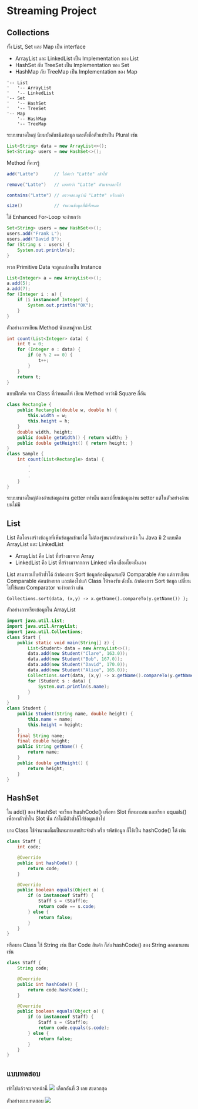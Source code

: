 # Streaming Project

## Collections

ทั้ง List, Set และ Map เป็น interface
* ArrayList และ LinkedList เป็น Implementation ของ List
* HashSet กับ TreeSet เป็น Implementation ของ Set
* HashMap กับ TreeMap เป็น Implementation ของ Map

```
'-- List
'   '-- ArrayList
'   '-- LinkedList
'-- Set
'   '-- HashSet
'   '-- TreeSet
'-- Map
    '-- HashMap
    '-- TreeMap
```

ระบบขนาดใหญ่ นิยมบังคับชนิดข้อมูล และตั้งชื่อตัวแปรเป็น Plural เช่น
```java
List<String> data = new ArrayList<>();
Set<String> users = new HashSet<>();
```

Method ที่ควรรู้
```java
add("Latte")      // ใส่คำว่า "Latte" เข้าไป

remove("Latte")   // เอาคำว่า "Latte" ตัวแรกออกไป

contains("Latte") // ตรวจสอบดูว่ามี "Latte" หรือเปล่า

size()            // จำนวนข้อมูลที่มีทั้งหมด
```

ใช้ Enhanced For-Loop จะง่ายกว่า
```java
Set<String> users = new HashSet<>();
users.add("Frank L");
users.add("David B");
for (String s : users) {
    System.out.println(s);
}
```

พวก Primitive Data จะถูกแปลงเป็น Instance 
```java
List<Integer> a = new ArrayList<>();
a.add(5);
a.add(7);
for (Integer i : a) {
    if (i instanceof Integer) {
        System.out.println("OK");
    }
}
```

ตัวอย่างการเขียน Method นับเลขคู่จาก List<Integer>
```java
int count(List<Integer> data) {
    int t = 0;
    for (Integer e : data) {
        if (e % 2 == 0) {
            t++;
        }
    }
    return t;
}
```
แบบฝึกหัด จาก Class ที่กำหนดให้ เขียน Method หาว่ามี Square กี่อัน
```java
class Rectangle {
    public Rectangle(double w, double h) {
        this.width = w;
        this.height = h;
    }
    double width, height;
    public double getWidth() { return width; }
    public double getHeight() { return height; }
}
class Sample {
    int count(List<Rectangle> data) {
        .
        .
        .
    }
}
```
ระบบขนาดใหญ่ต้องอ่านข้อมูลผ่าน getter เท่านั้น
และเปลี่ยนข้อมูลผ่าน setter แต่ในตัวอย่างด้านบนไม่มี

## List
List คือโครงสร้างข้อมูลที่เพิ่มข้อมูลเข้ามาได้ ไม่ต้องรู้ขนาดก่อนล่วงหน้า
ใน Java มี 2 แบบคือ ArrayList และ LinkedList
* ArrayList คือ List ที่สร้างมาจาก Array
* LinkedList คือ List ที่สร้างมาจากการ Linked หรือ เชื่อมโยงนั่นเอง

List สามารถเก็บตัวซ้ำได้ ถ้าต้องการ Sort ข้อมูลต้องมีคุณสมบัติ Comparable ด้วย
แต่การเขียน Comparable ค่อนข้างยาก และต้องไปแก้ Class ให้รองรับ
ดังนั้น ถ้าต้องการ Sort ข้อมูล เปลี่ยนไปใช้แบบ Comparator จะง่ายกว่า เช่น

```
Collections.sort(data, (x,y) -> x.getName().compareTo(y.getName()) );
```

ตัวอย่างการเรียงข้อมูลใน ArrayList
```java
import java.util.List;
import java.util.ArrayList;
import java.util.Collections;
class Start {
	public static void main(String[] z) {
		List<Student> data = new ArrayList<>();
		data.add(new Student("Clare", 163.0));
		data.add(new Student("Bob", 167.0));
		data.add(new Student("David", 170.0));
		data.add(new Student("Alice", 165.0));
		Collections.sort(data, (x,y) -> x.getName().compareTo(y.getName()) );
		for (Student s : data) {
			System.out.println(s.name);
		}
	}
}
class Student {
	public Student(String name, double height) {
		this.name = name;
		this.height = height;
	}
	final String name;
	final double height;
	public String getName() {
		return name;
	}
	public double getHeight() {
		return height;
	}
}
```

## HashSet 
ใน add() ของ HashSet จะเรียก hashCode() 
เพื่อหา Slot ที่เหมาะสม 
และเรียก equals() เพื่อหาตัวซ้ำใน Slot นั้น
ถ้าไม่มีตัวซ้ำก็ใส่ข้อมูลเข้าไป

บาง Class ใช้จำนวนเต็มเป็นหมายเลขประจำตัว หรือ รหัสข้อมูล
ก็ใช้เป็น hashCode() ได้ เช่น
```java
class Staff {
    int code;

    @Override 
    public int hashCode() {
        return code;
    }

    @Override
    public boolean equals(Object o) {
        if (o instanceof Staff) {
            Staff s = (Staff)o;
            return code == s.code;
        } else {
            return false;
        }
    }
}
```

หรือบาง Class ใช้ String เช่น Bar Code สินค้า
ก็ส่ง hashCode() ของ String ออกมาแทน เช่น
```java
class Staff {
    String code;

    @Override 
    public int hashCode() {
        return code.hashCode();
    }

    @Override
    public boolean equals(Object o) {
        if (o instanceof Staff) {
            Staff s = (Staff)o;
            return code.equals(s.code);
        } else {
            return false;
        }
    }
}
```

## แบบทดสอบ
เข้าไปแล้วจะเจอหน้านี้
![](ide.png)
เลือกอันที่ 3 เลย สะดวกสุด

ตัวอย่างแบบทดสอบ
![](folder.png)

